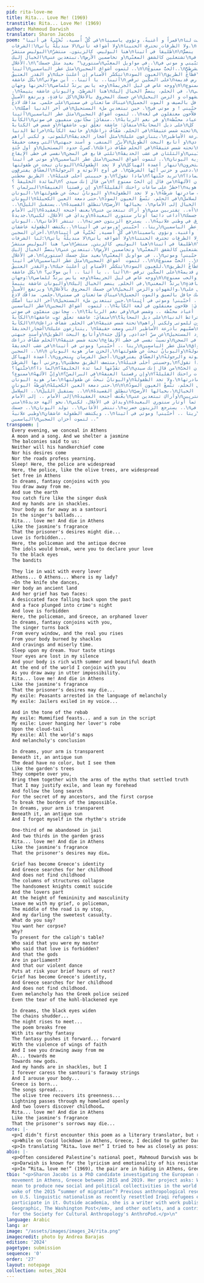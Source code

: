 ```yaml
---
pid: rita-love-me
title: Rita... Love Me! (1969)
transtitle: Rita... Love Me! (1969)
author: Mahmoud Darwish
translator: Sharon Jacobs
poem: "في كُلّ أُمسية، نُخَبِّيءُ في أثينا\nقمراً و أغنيةً. وتؤوي ياسمينا\nقالت لنا
  الشرفات:\nلا منديلُهُ يأتي\nولا أشواقه تأتي\nولا الطرقات تحترف الحنينا.\nنامي! هنا
  البوليس منتشرٌ\nهنا البوليس، كالزيتون، منتشرٌ\nطليقاً في أثينا\n\nفي الحلم، ينضمُّ
  الخيالُ إليكِ\nتبتعدين عني.\nو تخاصمين الأرض\nتشتعلين كالشفق المغنّي\nويدايَ في
  الأغلال.\n\"سنتوري\" بعيد مثل جسمك\nفي مواويل المغنّي..\nريتا.. أحبّيني و موتي في
  أثينا\nمثل عطر الياسمين\nلتموت أشواق السجين ..\n\nالحبُّ ممنوعٌ..\nهنا الشرطيُّ
  و القدر العتيقْ\nتتكسَّر الأصنام إن أعلنتَ حبك\nالعيون السود\nقطّاعُ الطريق\nيتربصون
  بكل عاشقة\nأثينا.. يا أثينا.. أين مولاتي؟\n_على السكّين ترقص\nجسمها أرض قديمة\nو
  لحزنها وجهان:\nوجه يابس يرتدّ للماضي\nووجه غاص في ليل الجريمهْ\n\nو الحبُّ ممنوع
  ،\nهنا الشرطيّ، واليونان عاشقة يتيمهْ\nفي الحلم، ينضمُّ الخيال إليك ،\nيرتدُّ المغني\nعن
  كل نافذةٍ، ويرتفع الأصيلْ\nعن جسمك المحروق بالأغلالِ\nو الشهوات و الزمن البخيل.\nنامي
  على حلمي. مذاقك لاذعُ\nعيناك ضائعتان في صمتي\nو جسمكِ حافل بالصيف و الموت الجميل
  .\nفي آخر الدنيا أضمُّك\nحين تبتعدين ملء المستحيل .\nريتا.. أحبّيني ! و موتي في
  أثينا\nمثل عطر الياسمين\nلتموت أشواق السجين ..\nمنفايَ: فلاّحون معتقلون في لُغة
  الكآبهْ\nمنفايَ: سجّانون منفيون في صوتي..\nو في نغم الربابهْ\nمنفاي: أعياد محنّطة..
  و شمس في الكتابهْ\nمنفايَ: عاشقة تعلِّق ثوب عاشقها\nعلى ذيل السحابهْ\nمنفايَ: كل
  خرائط الدنيا\nو خاتمة الكآبهْ\nفي الحلم، شفّافٌ ذراعكِ\nتحته شمس عتيقهْ\nلا لون
  للموتى، و لكني أراهم\nمثل أشجار الحديقهْ\nيتنازعون عليك،\nضميهم بأذرعة الأساطير
  التي وضعت حقيقهْ\nلأبرّر المنفى، و أسند جبهتي\nو أتابع البحث الطويل\nعن سرّ أجدادي،
  و أول جُثةٍ\nكسرتْ حدود المستحيل.\nفي الحلم شفّاف ذراعك\nتحته شمس عتيقهْ\nو نسيتُ
  نفسي في خطى الإيقاع\nثلثي قابع في السجن\nوالثلثان في عشب الحديقهْ\nريتا.. أحبّيني!
  و موتي في أثينا\nمثل عطر الياسمين\nلتموت أشواق السجين ..\nالحزن صار هوية اليونان،\nو
  اليونان تبحث عن طفولتها\nو لا تجد الطفولهْ\nتنهار أعمدة الهياكل\nأجمل الفرسان ينتحرون.\nو
  العشّاق يفترقون\nفي أوج الأنوثة و الرجولهْ .\nدعني و حزني أيّها الشرطيّ،\nمنتصف
  الطريق محطّتي ،\nو حبيبتي أحلى قتيلهْ.\nماذا تقول؟\nتريد جثَّتها؟\nلماذا؟\nكي تقَدِّمَها
  لمائدة الخليفهْ ؟\nمن قال إنك سيدي ؟\nمن قال إن الحبّ ممنوع ؟\nو إن الآلههْ\nفي
  البرلمان ؟\nو إن رقصتنا العنيفهْ\nخطرٌ على ساعات راحتك القليلهْ؟!\nالحزن صار هوية
  اليونان،\nو اليونانُ تبحثُ عن طفولتها\nو لا تجد الطفولة.\nحتى الكآبة صادرتها شرطةُ
  اليونان\nحتى دمعة العين الكحيلهْ.\nفي الحلم، تتّسعُ العيون السودُ\nترتجف السلاسلُ
  ..\nيستقبل الليلُ..\nتنطلق القصيدهْ\nبخيالها الأرضيّ ،\nيدفعها الخيال إلى الأمام..
  إلى الأمام\nبعنف أجنحة العقيدهْ\nو أراك تبتعدين عني\nآه.. تقتربين مني\nنحو آلهة
  جديدهْ.\nويدايَ في الأغلال، لكني\nأداعب دائماً أوتار سنتوري البعيدهْ\nو أثير جسمك..\nتولد
  اليونان..\nتنتشر الأغاني ..\nيسترجع الزيتون خضرته ..\nيمر البرق في وطني علانيةً\nو
  يكتشف الطفولة عاشقان..\nريتا.. أحبّيني !و موتي في أثينا\nمثل عطر الياسمين\nلتموت
  أحزان السجين.\n\nفي كُلِّ أُمسية, نُخَبَّيءُ في أثينا\nقمراً وأغنية. ونؤوي ياسمينا\nقالت
  لنا الشرفات:\nلا منديلُةُ يأتي\nولا أشواقه يأتي\nولا الطرقات تحترف الحنتنا.\nنا
  مي! هنا البوليس منتشرٌ\nهنا البوليس, كالزيتن, منتشرٌ\nطليقاً في أثينا\n\nقي الحلم,
  ينضمُّ الخيالُ إليكِ\nتبتعدين عني.\nوتخاصمين الأرض \nتشتعلين كالشفق المغنّي\nويداي
  في الأغلال.\n(سنتوري) بعيد مثل جسمك\nفي مواويل المغنّي ..\nريتا .. أحبّيني! وموتي
  في أثينا\nمثل عطر الياسمين\nلتموت  أشواق السجين ..\n\nالحبُّ ممنوعٌ ..\nهنا الشرطيُّ,
  والقدر العتيقْ.\nتتكسَّر الأصنام إن أعلنتَ حبك\nللعيون السود.\nقطّاعُ الطريق\nيتربصون
  بكل عاشقة\n أثنا .. يا أثنا .. أين مولاتي؟\n- على السكّين ترقص\nجسمها أرض قديمهْ\nوالزنها
  وجهان:\nوجه يابس يرتدُّ للماضي\nووجه غاص في ليل الجريمهْ\n\nوالحب ممنوع,\nهنا الشرطيُّ,
  واليونان عاشقة يتيمهْ\nفي الحلم, ينضم الخيال إليك,\nيرتدُّ المغني\nعن كل نافذةٍ.
  ويرتفع الأصيلْ \nعن جسمك المحروق بالأغلالِ\nوالشهواتِ والزمنِ البخيل.\nبامي على
  حلمي. مذاقُك لاذعٌ.\nعيناكِ ضائعتان في صمتي\nوجسمك حافل بالصيق والموت الجميل.\nفي
  آخر الدنيا أضمُّكِ\nحين تبتعدين ملء المستحيل.\nريتا .. أحبّيني! وموتي في أثينا\nمثل
  عطر الياسمين\nلتموت  أشواق السجين ..\nمنفايَ: فلاحون معتقلون في لُغة الكآبهْ.\nمنفايَ:
  سجانون منفيّون في صوتي ..\n\tوفي نغم الربابهْ\nمنفايَ: أعياد محنَّطة .. وشمس في
  الكآبهْ\nمنفايَ: عاشقة تعلِّق ثوب عاشقها\n\tعلى ذيل السحايهْ\nمنفايَ: كل خرائط الدنيا\nوخاتمة
  الكآبهْ\n\nفي الحلم, شفافٌ ذراعكِ\nتحتة شمس عتيقهْ\nلا لون للموتى ولكني أراهم\nمثل
  أشجارالحديقهْ\nيتنازعون عليك, \nضمّيهم بأذرعة الأساطير التي وضعت حقيقهْ\nلأبرِّرالمنفى,
  وأسند جبهتي\nوأتابع البحث الطويل\nعن سرِّ أجدادي, وأوَّل جثة\nكسرتْ حدود المستحيل.\nفي
  الحلم شفّافٌ ذراعك\nتحتة شمس عتيقهْ\nونسيتُ نفسي في خطى الإيقاع\nثلثي قابع في السجن\nوالثلثان
  في عشب الحديقهْ\nريتا .. أحبّيني! وموتي في أثينا\nمثل عطر الياسمين\nلتموت  أشواق
  السجين ..\n\n الحزن صار هوية اليوبان,\nواليوبانُ تبحثُ عن طفولتها\nولا تجد الطفولهْ\nتنهار
  أعمدة الهياكل.\nأجمل الفرسان ينتحرون.\nوالعشّاق يفترقون\nفي أوج الأنوثة والرجولةْ.\nدعني
  وحزني أيها الشرطيّ,\nمنتصف الطريق محطَّتي,\nوحسيتي أحلى قتيلهْ,\nماذا تقول؟\nتريد
  جثَّتها؟\nلما ذا؟\nكي تقَدِّمَها لما ئدة الخليفهْ؟\nمن قال إنك سيدي\nمن قال إن الحبَّ
  ممنوع؟\nوإنَّ الآلههْ\nفي البرالمنْ؟\nوإن رقصتنا العنفهْ\nخطرٌ على ساعات راحتك القليلهْ؟!\nالحزن
  صار هوية اليونان،\nواليونانُ تبحثُ عن طفولتها\nولا تجد الطفولهْ.\nحتى الكآبة صادرتها
  شرطةُ اليونان\nحتى دمعة العين الكحيلهْ.\n\n\nفي الحلم، تتَّسعُ العيون السودُ\nترتجف
  السلاسلُ ..\nيستقيل الليلُ ..\n\nتنطلق القصيدهْ\nبخيالها الأرضيّ،\nيدفعها الخيال
  إلى الأمام .. إلى الأمام\nبعُنف أجنحة العقيدهْ\nوأراكِ تبتعدين عني\nآه .. تقتربين
  مني\nنحو آلهة جديدهْ.\nويدايَ في الأغلال، لكني\nأُداعب دائماً أوتار سنتوري البعيدهْ\nوأُثير
  جسمك ..\nتولد اليونان ..\nتنتشر الأغاني.\nيسترجع الزيتون خضرته ..\nتمر البرق في
  وطبي علانيةً\nويكتشف الطفولة عاشقانِ ..\nريتا .. أحبّيني! وموتي في أثينا\nمثل عطر
  الياسمين\nلتموت أحزان السجين .."
transpoem: |
  Every evening, we conceal in Athens
  A moon and a song. And we shelter a jasmine
  The balconies said to us:
  Neither will his handkerchief come
  Nor his desires come
  Nor the roads profess yearning.
  Sleep! Here, the police are widespread
  Here, the police, like the olive trees, are widespread
  Set free in Athens
  In dreams, fantasy conjoins with you
  You draw away from me.
  And sue the earth
  You catch fire like the singer dusk
  And my hands are in shackles.
  Your body as far away as a santouri
  In the singer's ballads...
  Rita... love me! And die in Athens
  Like the jasmine's fragrance
  That the prisoner's desires might die...
  Love is forbidden...
  Here, the policeman and the antique decree
  The idols would break, were you to declare your love
  To the black eyes
  The bandits

  They lie in wait with every lover
  Athens... O Athens... Where is my lady?
  —On the knife she dances,
  Her body an ancient land
  And her grief has two faces:
  A desiccated face falling back upon the past
  And a face plunged into crime's night
  And love is forbidden
  Here, the policeman, and Greece, an orphaned lover
  In dreams, fantasy conjoins with you,
  The singer turns back
  From every window, and the real you rises
  From your body burned by shackles
  And cravings and miserly time.
  Sleep upon my dream. Your taste stings
  Your eyes are lost in my silence
  And your body is rich with summer and beautiful death
  At the end of the world I conjoin with you
  As you draw away in utter impossibility.
  Rita... love me! And die in Athens
  Like the jasmine's fragrance
  That the prisoner's desires may die...
  My exile: Peasants arrested in the language of melancholy
  My exile: Jailers exiled in my voice...

  And in the tone of the rebab
  My exile: Mummified feasts... and a sun in the script
  My exile: Lover hanging her lover's robe
  Upon the cloud-tail
  My exile: All the world's maps
  And melancholy's conclusion

  In dreams, your arm is transparent
  Beneath it, an antique sun
  The dead have no color, but I see them
  Like the garden's trees
  They compete over you,
  Bring them together with the arms of the myths that settled truth
  That I may justify exile, and lean my forehead
  And follow the long search
  For the secret of my ancestors, and the first corpse
  To break the borders of the impossible.
  In dreams, your arm is transparent
  Beneath it, an antique sun
  And I forgot myself in the rhythm's stride

  One-third of me abandoned in jail
  And two thirds in the garden grass
  Rita... love me! And die in Athens
  Like the jasmine's fragrance
  That the prisoner's desires may die…

  Grief has become Greece's identity
  And Greece searches for her childhood
  And does not find childhood
  The columns of structures collapse
  The handsomest knights commit suicide
  And the lovers part
  At the height of femininity and masculinity
  Leave me with my grief, o policeman,
  The middle of the road is my stop,
  And my darling the sweetest casualty.
  What do you say?
  You want her corpse?
  Why?
  To present for the caliph's table?
  Who said that you were my master
  Who said that love is forbidden?
  And that the gods
  Are in parliament?
  And that our violent dance
  Puts at risk your brief hours of rest?
  Grief has become Greece's identity,
  And Greece searches for her childhood
  And does not find childhood.
  Even melancholy has the Greek police seized
  Even the tear of the kohl-blackened eye

  In dreams, the black eyes widen
  The chains shudder...
  The night rises to meet...
  The poem breaks free
  With its earthy fantasy
  The fantasy pushes it forward... forward
  With the violence of wings of faith
  And I see you drawing away from me
  Ah... towards me
  Towards new gods.
  And my hands are in shackles, but I
  I forever caress the santouri's faraway strings
  And I arouse your body...
  Greece is born...
  The songs spread...
  The olive tree recovers its greenness...
  Lightning passes through my homeland openly
  And two lovers discover childhood…
  Rita... love me! And die in Athens
  Like the jasmine's fragrance
  That the prisoner's sorrows may die...
note: |-
  <p>I didn’t first encounter this poem as a literary translator, but rather through the Darwish-Rita love story. As a student of Arabic in Jordan, Lebanon, and Palestine, I’ve often found myself in conversations about my own Jewishness, my changed relationship with Zionism and how learning Arabic helped me both to better understand my own religion and to connect with the most direct victims of the Zionist political project. In these conversations, people have often brought up Rita, how Palestine’s most revered poet loved a Jew, and I started seeing myself (for better or worse) in her character.</p>
  <p>While on Covid lockdown in Athens, Greece, I decided to gather Darwish’s Rita poems as a personal project. The hardest one to come by was “Rita… love me!” The only English translation was published in a rare 1973 book. Reading the poem in Arabic, I was caught up in its hardened, oppressed, and oppressive setting; Darwish’s words reached me in a 21st-century Greece in which the pandemic had provided cover for police surveillance and brutality that particularly targeted Middle Eastern migrant bodies. The poem also resonated with my dissertation research, imagining solidarity—in this case, between Greece and Palestine—across experiences of disempowerment.</p>
  <p>In translating “Rita… love me!” I tried to hew as closely as possible to the original Arabic. I chose to use a high, formal register of language in the translation. Darwish’s style is lyrical and direct. For the most part, I held to literal translations of the vocabulary and simple, direct syntax. Darwish’s imagery throughout the poem is vaguely Mediterranean, but since terms like kohl and caliph are widespread, I left these in the translation. Only the two stringed musical instruments—the <em>rebab</em> and the <em>santouri</em>—I put in italics to emphasize their specificity, since they are not so well known.</p>
abio: |-
  <p>Often considered Palestine’s national poet, Mahmoud Darwish was born in 1941 in the village of al-Birwa, which was captured by the Israeli military in 1948 and depopulated. As displaced Palestinians inside Israel’s 1948 borders, Darwish’s family was classified as “present absentees” and prevented from returning to al-Birwa, their land expropriated by the state. For his poems and acts of resistance, Darwish was frequently imprisoned and placed under house arrest. He spent much of his adult life in exile, and he served on the executive committee of the Palestinian Liberation Organization from 1987 to 1993 before returning to Palestine in 1996. Darwish died in 2008 in Houston.</p>
  <p>Darwish is known for the lyricism and emotionality of his resistance poems. One of his most celebrated poems, “Rita and the Rifle”—put to music by Lebanese composer Marcel Khalife in 1976—laments the poet’s real-life impossible romance with an Israeli Jewish dancer, whom Darwish met in the Communist Party. Darwish and “Rita” were together for two years; she later joined the IDF. Rita appears in five poems and two prose passages, oscillating between Darwish’s lover, object, and oppressor.</p>
  <p>In “Rita… love me!” (1969), the pair are in hiding in Athens, Greece, facing the impossibility of their relationship and dreaming of freedom. Yet, the Athens of the poem bears little resemblance to the classical city of ancient lore. Instead, Darwish’s Greece is a place of captivity, surveillance, and fragmentation. At the time this poem was written, Greece was ruled by a military junta; in an early draft, Darwish titled it, “A poem not written by Mikis Theodorakis,” referencing that famous composer, communist, and resistance figure of 20th-century Greece. In its themes as well as its imagery, then, the Greek setting of “Rita… love me!” recalls Palestine, drawing parallels across the Mediterranean to connect left-wing struggles against oppressive state structures.</p>
tbio: "<p>Sharon Jacobs is a PhD candidate investigating the European refugee solidarity
  movement in Athens, Greece between 2015 and 2019. Her project asks: What does it
  mean to produce new social and political collectivities in the world made in the
  wake of the 2015 “summer of migration”? Previous anthropological research has focused
  on U.S. linguistic nationalism as recently resettled Iraqi refugees experience and
  participate in it. Outside academia, she is a writer with work published in <em>National
  Geographic, The Washington Post</em>, and other outlets, and a contributing editor
  for the Society for Cultural Anthropology's AnthroPod.</p>\n"
language: Arabic
lang: ar
image: "/assets/images/images_24/rita.png"
imagecredit: photo by Andrea Barajas
edition: '2024'
pagetype: submission
sequence: '0'
order: '27'
layout: notepage
collection: notes_2024
---
```

